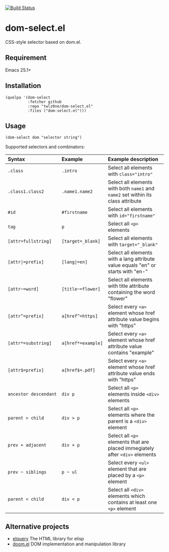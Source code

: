 [![Build Status](https://travis-ci.com/twlz0ne/dom-select.el.svg?branch=master)](https://travis-ci.com/twlz0ne/dom-select.el)

# dom-select.el

CSS-style selector based on dom.el.

## Requirement

Emacs 25.1+

## Installation

``` elisp
(quelpa '(dom-select
          :fetcher github
          :repo "twlz0ne/dom-select.el"
          :files ("dom-select.el")))
```

## Usage

``` elisp
(dom-select dom "selector string")
```

Supported selectors and combinators:

| Syntax                | Example            | Example description                                                              |
|:----------------------|:-------------------|:---------------------------------------------------------------------------------|
| `.class`              | `.intro`           | Select all elements with `class="intro"`                                         |
| `.class1.class2`      | `.name1.name2`     | Select all elements with both `name1` and `name2` set within its class attribute |
| `#id`                 | `#firstname`       | Select all elements with `id="firstname"`                                        |
| `tag`                 | `p`                | Select all `<p>` elements                                                        |
| `[attr=fullstring]`   | `[target=_blank]`  | Select all elements with `target="_blank"`                                       |
| `[attr\|=prefix]`     | `[lang\|=en]`      | Select all elements with a lang attribute value equals "en" or starts with "en-" |
| `[attr~=word]`        | `[title~=flower]`  | Select all elements with title attribute containing the word "flower"            |
| `[attr^=prefix]`      | `a[href^=https]`   | Select every `<a>` element whose href attribute value begins with "https"        |
| `[attr*=substring]`   | `a[href*=example]` | Select every `<a>` element whose href attribute value contains "example"         |
| `[attr$=prefix]`      | `a[href$=.pdf]`    | Select every `<a>` element whose href attribute value ends with "https"          |
| `ancestor descendant` | `div p`            | Select all `<p>` elements inside `<div>` elements                                |
| `parent > child`      | `div > p`          | Select all `<p>` elements where the parent is a `<div>` element                  |
| `prev + adjacent`     | `div + p`          | Select all `<p>` elements that are placed immegiately after `<div>` elements     |
| `prev ~ siblings`     | `p ~ ul`           | Select every `<ul>` element that are placed by a `<p>` element                   |
| `parent < child`      | `div < p`          | Select all `<div>` elements which contains at least one `<p>` element            |

## Alternative projects

- [elquery](https://github.com/AdamNiederer/elquery/) The HTML library for elisp
- [doom.el](http://www.github.com/toroidal-code/doom.el/) DOM implementation and manipulation library
